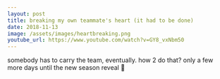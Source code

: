 ```yaml
---
layout: post
title: breaking my own teammate's heart (it had to be done)
date: 2018-11-13
image: /assets/images/heartbreaking.png
youtube_url: https://www.youtube.com/watch?v=GY8_vxNbm50
---
```


somebody has to carry the team, eventually. how 2 do that? only a few more days until the new season reveal 👏